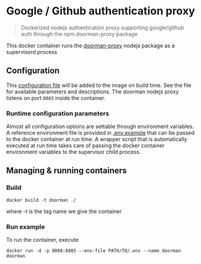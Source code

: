 Google / Github authentication proxy
====================================

> Dockerized nodejs authentication proxy supporting google/github auth through the npm doorman-proxy package 

This docker container runs the [doorman-proxy](https://github.com/movableink/doorman) nodejs package as a supervisord process

## Configuration

This [configuration file](conf/doorman/conf.js) will be added to the image on build time. See the file for available 
parameters and descriptions. The doorman nodejs proxy listens on port `8085` inside the container.

### Runtime configuration parameters 

Almost all configuration options are settable through environment variables. A reference environment file is provided 
in [.env.example](./.env.example) that can be passed to the docker container at run time. A wrapper script that is automatically
executed at run time takes care of passing the docker container environment variables to the supervisor child process.

## Managing & running containers

### Build

`docker build -t doorman ./`

where -t is the tag name we give the container

### Run example

To run the container, execute

`docker run -d -p 8080:8085 --env-file PATH/TO/.env --name doorman doorman`

